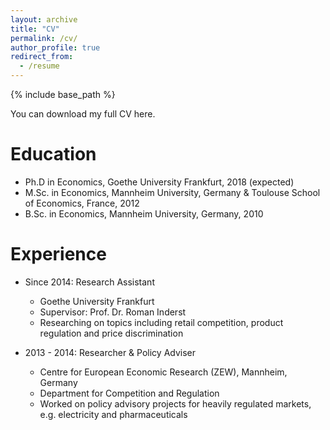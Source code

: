 ```yaml
---
layout: archive
title: "CV"
permalink: /cv/
author_profile: true
redirect_from:
  - /resume
---
```


{% include base_path %}


You can download my full CV here.

Education
======

* Ph.D in Economics, Goethe University Frankfurt, 2018 (expected)
* M.Sc. in Economics, Mannheim University, Germany &
Toulouse School of Economics, France, 2012
* B.Sc. in Economics, Mannheim University, Germany, 2010

Experience
======
* Since 2014: Research Assistant
  * Goethe University Frankfurt
  * Supervisor: Prof. Dr. Roman Inderst
  * Researching on topics including retail competition, product
    regulation and price discrimination


* 2013 - 2014: Researcher & Policy Adviser
  * Centre for European Economic Research (ZEW),
    Mannheim, Germany
  * Department for Competition and Regulation
  * Worked on policy advisory projects for heavily regulated markets, e.g.
    electricity and pharmaceuticals

  
